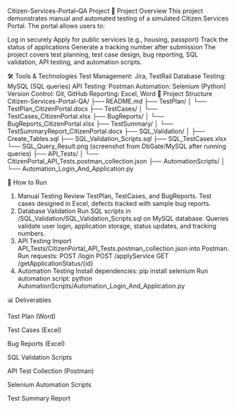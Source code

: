Citizen-Services-Portal–QA Project
📌 Project Overview
This project demonstrates manual and automated testing of a simulated Citizen Services Portal.
The portal allows users to:

Log in securely
Apply for public services (e.g., housing, passport)
Track the status of applications
Generate a tracking number after submission
The project covers test planning, test case design, bug reporting, SQL validation, API testing, and automation scripts.

🛠️ Tools & Technologies
Test Management: Jira, TestRail
Database Testing: MySQL (SQL queries)
API Testing: Postman
Automation: Selenium (Python)
Version Control: Git, GitHub
Reporting: Excel, Word
📂 Project Structure
Citizen-Services-Portal-QA/ ├── README.md ├── TestPlan/ │ └── TestPlan_CitizenPortal.docx ├── TestCases/ │ └── TestCases_CitizenPortal.xlsx ├── BugReports/ │ └── BugReports_CitizenPortal.xlsx ├── TestSummary/ │ └── TestSummaryReport_CitizenPortal.docx ├── SQL_Validation/ │ ├── Create_Tables.sql ├── SQL_Validation_Scripts.sql ├── SQL_TestCases.xlsx └── SQL_Query_Result.png (screenshot from DbGate/MySQL after running queries) ├── API_Tests/ │ └── CitizenPortal_API_Tests.postman_collection.json ├── AutomationScripts/ │ └── Automation_Login_And_Application.py

🚀 How to Run
1. Manual Testing
Review TestPlan, TestCases, and BugReports.
Test cases designed in Excel, defects tracked with sample bug reports.
2. Database Validation
Run SQL scripts in /SQL_Validation/SQL_Validation_Scripts.sql on MySQL database.
Queries validate user login, application storage, status updates, and tracking numbers.
3. API Testing
Import API_Tests/CitizenPortal_API_Tests.postman_collection.json into Postman.
Run requests:
POST /login
POST /applyService
GET /getApplicationStatus/{id}
4. Automation Testing
Install dependencies:
pip install selenium
Run automation script: python AutomationScripts/Automation_Login_And_Application.py

📊 Deliverables

Test Plan (Word)

Test Cases (Excel)

Bug Reports (Excel)

SQL Validation Scripts

API Test Collection (Postman)

Selenium Automation Scripts

Test Summary Report